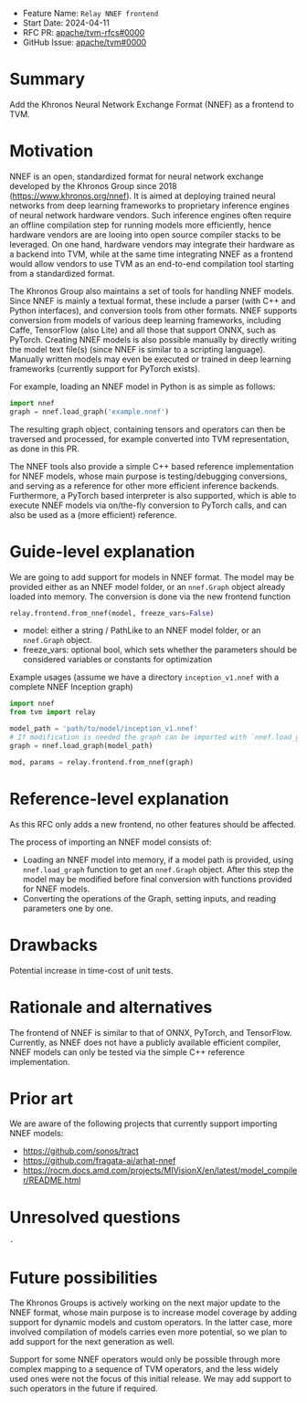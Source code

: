 - Feature Name: `Relay NNEF frontend`
- Start Date: 2024-04-11
- RFC PR: [apache/tvm-rfcs#0000](https://github.com/apache/tvm-rfcs/pull/0000)
- GitHub Issue: [apache/tvm#0000](https://github.com/apache/tvm/issues/0000)

# Summary
[summary]: #summary

Add the Khronos Neural Network Exchange Format (NNEF) as a frontend to TVM.

# Motivation
[motivation]: #motivation

NNEF is an open, standardized format for neural network exchange developed by the Khronos Group since 2018 (https://www.khronos.org/nnef). It is aimed at deploying trained neural networks from deep learning frameworks to proprietary inference engines of neural network hardware vendors. Such inference engines often require an offline compilation step for running models more efficiently, hence hardware vendors are are looing into open source compiler stacks to be leveraged. On one hand, hardware vendors may integrate their hardware as a backend into TVM, while at the same time integrating NNEF as a frontend would allow vendors to use TVM as an end-to-end compilation tool starting from a standardized format.

The Khronos Group also maintains a set of tools for handling NNEF models. Since NNEF is mainly a textual format, these include a parser (with C++ and Python interfaces), and conversion tools from other formats. NNEF supports conversion from models of various deep learning frameworks, including Caffe, TensorFlow (also Lite) and all those that support ONNX, such as PyTorch. Creating NNEF models is also possible manually by directly writing the model text file(s) (since NNEF is similar to a scripting language). Manually written models may even be executed or trained in deep learning frameworks (currently support for PyTorch exists).

For example, loading an NNEF model in Python is as simple as follows:

```python
import nnef
graph = nnef.load_graph('example.nnef')
```

The resulting graph object, containing tensors and operators can then be traversed and processed, for example converted into TVM representation, as done in this PR.

The NNEF tools also provide a simple C++ based reference implementation for NNEF models, whose main purpose is testing/debugging conversions, and serving as a reference for other more efficient inference backends. Furthermore, a PyTorch based interpreter is also supported, which is able to execute NNEF models via on/the-fly conversion to PyTorch calls, and can also be used as a (more efficient) reference.


# Guide-level explanation
[guide-level-explanation]: #guide-level-explanation

We are going to add support for models in NNEF format. The model may be provided either as an NNEF model folder, or an `nnef.Graph` object 
already loaded into memory.
The conversion is done via the new frontend function
```python
relay.frontend.from_nnef(model, freeze_vars=False)
```
  - model: either a string / PathLike to an NNEF model folder, or an `nnef.Graph` object.
  - freeze_vars: optional bool, which sets whether the parameters should be considered variables or constants for optimization

Example usages (assume we have a directory `inception_v1.nnef` with a complete NNEF Inception graph)
```python
import nnef
from tvm import relay

model_path = 'path/to/model/inception_v1.nnef'
# If modification is needed the graph can be imported with `nnef.load_graph` 
graph = nnef.load_graph(model_path)

mod, params = relay.frontend.from_nnef(graph)
```

# Reference-level explanation
[reference-level-explanation]: #reference-level-explanation

As this RFC only adds a new frontend, no other features should be affected. 

The process of importing an NNEF model consists of:

- Loading an NNEF model into memory, if a model path is provided, using `nnef.load_graph` function to get an `nnef.Graph` object.
After this step the model may be modified before final conversion with functions provided for NNEF models.
- Converting the operations of the Graph, setting inputs, and reading parameters one by one.


# Drawbacks
[drawbacks]: #drawbacks

Potential increase in time-cost of unit tests.

# Rationale and alternatives
[rationale-and-alternatives]: #rationale-and-alternatives

The frontend of NNEF is similar to that of ONNX, PyTorch, and TensorFlow. 
Currently, as NNEF does not have a publicly available efficient compiler, NNEF models can only be tested via the simple C++ reference implementation.

# Prior art
[prior-art]: #prior-art

We are aware of the following projects that currently support importing NNEF models:

- https://github.com/sonos/tract
- https://github.com/fragata-ai/arhat-nnef
- https://rocm.docs.amd.com/projects/MIVisionX/en/latest/model_compiler/README.html


# Unresolved questions
[unresolved-questions]: #unresolved-questions

`-`

# Future possibilities
[future-possibilities]: #future-possibilities

The Khronos Groups is actively working on the next major update to the NNEF format, whose main purpose is to increase model coverage by adding support for dynamic models and custom operators. In the latter case, more involved compilation of models carries even more potential, so we plan to add support for the next generation as well.

Support for some NNEF operators would only be possible through more complex mapping to a sequence of TVM operators, and the less widely used ones were not the focus of this initial release. We may add support to such operators in the future if required.
